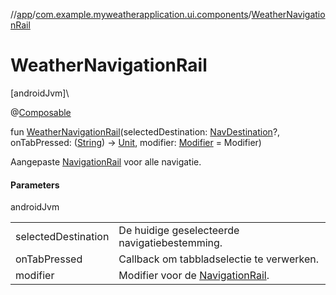 //[app](../../index.md)/[com.example.myweatherapplication.ui.components](index.md)/[WeatherNavigationRail](-weather-navigation-rail.md)

# WeatherNavigationRail

[androidJvm]\

@[Composable](https://developer.android.com/reference/kotlin/androidx/compose/runtime/Composable.html)

fun [WeatherNavigationRail](-weather-navigation-rail.md)(selectedDestination: [NavDestination](https://developer.android.com/reference/kotlin/androidx/navigation/NavDestination.html)?, onTabPressed: ([String](https://kotlinlang.org/api/latest/jvm/stdlib/kotlin/-string/index.html)) -&gt; [Unit](https://kotlinlang.org/api/latest/jvm/stdlib/kotlin/-unit/index.html), modifier: [Modifier](https://developer.android.com/reference/kotlin/androidx/compose/ui/Modifier.html) = Modifier)

Aangepaste [NavigationRail](https://developer.android.com/reference/kotlin/androidx/compose/material3/package-summary.html) voor alle navigatie.

#### Parameters

androidJvm

| | |
|---|---|
| selectedDestination | De huidige geselecteerde navigatiebestemming. |
| onTabPressed | Callback om tabbladselectie te verwerken. |
| modifier | Modifier voor de [NavigationRail](https://developer.android.com/reference/kotlin/androidx/compose/material3/package-summary.html). |
